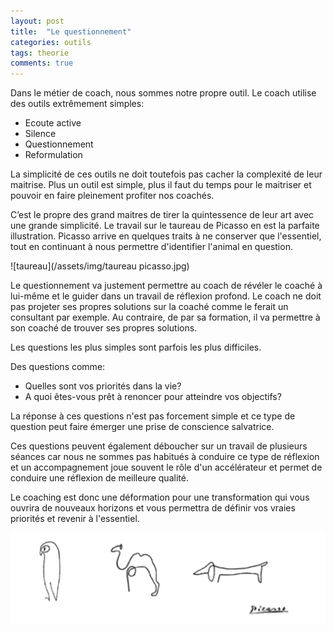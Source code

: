 ```yaml
---
layout: post
title:  "Le questionnement"
categories: outils
tags: theorie
comments: true
---
```


Dans le métier de coach, nous sommes notre propre outil.
Le coach utilise des outils extrêmement simples:
* Ecoute active
* Silence
* Questionnement
* Reformulation

La simplicité de ces outils ne doit toutefois pas cacher la complexité de leur maitrise.
Plus un outil est simple, plus il faut du temps pour le maitriser et pouvoir en faire pleinement profiter nos coachés.

C’est le propre des grand maitres de tirer la quintessence de leur art avec une grande simplicité. Le travail sur le taureau de Picasso en est la parfaite illustration.
Picasso arrive en quelques traits à ne conserver que l'essentiel, tout en continuant à nous permettre d'identifier l'animal en question.

![taureau](/assets/img/taureau picasso.jpg)

Le questionnement va justement permettre au coach de révéler le coaché à lui-même et le guider dans un travail de réflexion profond.
Le coach ne doit pas projeter ses propres solutions sur la coaché comme le ferait un consultant par exemple. Au contraire, de par sa formation, il va permettre à son coaché de trouver ses propres solutions.

Les questions les plus simples sont parfois les plus difficiles.

Des questions comme:
* Quelles sont vos priorités dans la vie?
* A quoi êtes-vous prêt à renoncer pour atteindre vos objectifs?

La réponse à ces questions n'est pas forcement simple et ce type de question peut faire émerger une prise de conscience salvatrice.

Ces questions peuvent également déboucher sur un travail de plusieurs séances car nous ne sommes pas habitués à conduire ce type de réflexion et un accompagnement joue souvent le rôle d'un accélérateur et permet de conduire une réflexion de meilleure qualité.

Le coaching est donc une déformation pour une transformation qui vous ouvrira de nouveaux horizons et vous permettra de définir vos vraies priorités et revenir à l'essentiel.

![simple](/assets/img/simple.jpg)
